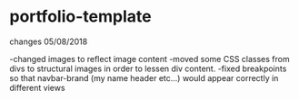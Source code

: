 # portfolio-template

changes 05/08/2018

-changed images to reflect image content
-moved some CSS classes from divs to structural images in order to lessen div content.
-fixed breakpoints so that navbar-brand (my name header etc...) would appear correctly in different views
